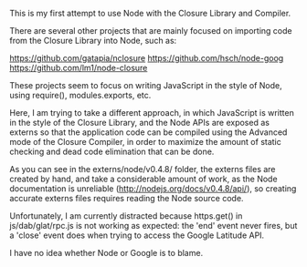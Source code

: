 This is my first attempt to use Node with the Closure Library and Compiler.

There are several other projects that are mainly focused on importing
code from the Closure Library into Node, such as:

https://github.com/gatapia/nclosure
https://github.com/hsch/node-goog
https://github.com/lm1/node-closure

These projects seem to focus on writing JavaScript in the style of Node,
using require(), modules.exports, etc.

Here, I am trying to take a different approach, in which JavaScript is
written in the style of the Closure Library, and the Node APIs are exposed
as externs so that the application code can be compiled using the
Advanced mode of the Closure Compiler, in order to maximize the amount of
static checking and dead code elimination that can be done.

As you can see in the externs/node/v0.4.8/ folder, the externs files are
created by hand, and take a considerable amount of work, as the Node
documentation is unreliable (http://nodejs.org/docs/v0.4.8/api/), so creating
accurate externs files requires reading the Node source code.

Unfortunately, I am currently distracted because https.get() in
js/dab/glat/rpc.js is not working as expected: the 'end' event never fires,
but a 'close' event does when trying to access the Google Latitude API.

I have no idea whether Node or Google is to blame.
